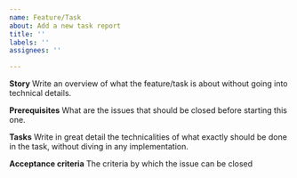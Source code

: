 ```yaml
---
name: Feature/Task
about: Add a new task report
title: ''
labels: ''
assignees: ''

---
```


**Story**
Write an overview of what the feature/task is about without going into technical details.

**Prerequisites**
What are the issues that should be closed before starting this one.

**Tasks**
Write in great detail the technicalities of what exactly should be done in the task, without diving in any implementation.

**Acceptance criteria**
The criteria by which the issue can be closed
